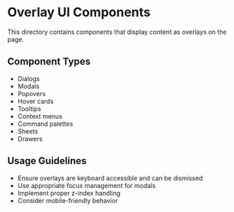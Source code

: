# Overlay UI Components

This directory contains components that display content as overlays on the page.

## Component Types

- Dialogs
- Modals
- Popovers
- Hover cards
- Tooltips
- Context menus
- Command palettes
- Sheets
- Drawers

## Usage Guidelines

- Ensure overlays are keyboard accessible and can be dismissed
- Use appropriate focus management for modals
- Implement proper z-index handling
- Consider mobile-friendly behavior
